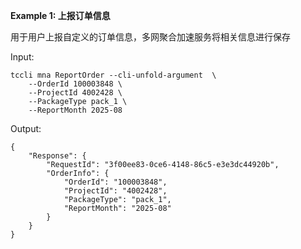 **Example 1: 上报订单信息**

用于用户上报自定义的订单信息，多网聚合加速服务将相关信息进行保存

Input: 

```
tccli mna ReportOrder --cli-unfold-argument  \
    --OrderId 100003848 \
    --ProjectId 4002428 \
    --PackageType pack_1 \
    --ReportMonth 2025-08
```

Output: 
```
{
    "Response": {
        "RequestId": "3f00ee83-0ce6-4148-86c5-e3e3dc44920b",
        "OrderInfo": {
            "OrderId": "100003848",
            "ProjectId": "4002428",
            "PackageType": "pack_1",
            "ReportMonth": "2025-08"
        }
    }
}
```

